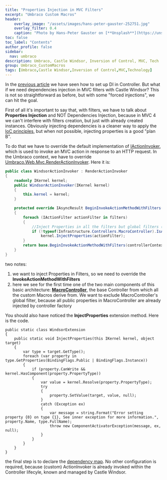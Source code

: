 ```yaml
---
title: "Properties Injection in MVC Filters"
excerpt: "Umbraco Custom Macros"
header:
    overlay_image: "/assets/images/hans-peter-gauster-252751.jpg"
    overlay_filter: 0.4
    caption: "Photo by Hans-Peter Gauster on [**Unsplash**](https://unsplash.com/photos/3y1zF4hIPCg)"
toc: false
toc_label: "Contents"
author_profile: false
sidebar:
  nav: umbraco
description: Umbraco, Castle Windsor, Inversion of Control, MVC, Tech
group: Umbraco_CustomMacros
tags: [Umbraco,Castle Windsor,Inversion of Control,MVC,Technology]
---
```


In the <a href="/2015/02/04/umbmacro-controllerfact/" target="_blank">previous article</a> we have seen how to set up DI in Controller. But what if we need dependencies injection in MVC filters with Castle Windsor?
This is not so straightforward as before, but with some "forced injections", we can hit the goal.

First of all it's important to say that, with filters, we have to talk about **Properties Injection** and NOT Dependencies Injection, because in MVC 4 we can't interfere with filters creation, but just with already created instances.
Obviously injecting dependencies is a cleaner way to apply the <a href="http://en.wikipedia.org/wiki/Inversion_of_control" target="_blank">IoC principles</a>, but when not possible, injecting properties is a good "plan B".   

To do that we have to override the default implementation of <a href="https://msdn.microsoft.com/en-us/library/system.web.mvc.iactioninvoker(v=vs.118).aspx" target="_blank">IActionInvoker</a>, which is used to invoke an MVC action in response to an HTTP request. In the Umbraco context, we have to 
override <a href="https://github.com/umbraco/Umbraco-CMS/blob/6.2.5/src/Umbraco.Web/Mvc/RenderActionInvoker.cs" target="_blank">Umbraco.Web.Mvc.RenderActionInvoker</a>. Here it is:

```csharp
public class WindsorActionInvoker : RenderActionInvoker 
{
	readonly IKernel kernel;
	public WindsorActionInvoker(IKernel kernel)
	{
		this.kernel = kernel;
	}

	protected override IAsyncResult BeginInvokeActionMethodWithFilters(ControllerContext controllerContext, IList<IActionFilter> filters, ActionDescriptor actionDescriptor, IDictionary<string, object> parameters, AsyncCallback callback, object state)
	{
		foreach (IActionFilter actionFilter in filters)
		{
			//Inject Properties in all the filters but global filters (already injected by Windsor's Controller Factory)
			if (!typeof(Infrastructure.Controllers.MacroController).IsAssignableFrom(actionFilter.GetType()))
				kernel.InjectProperties(actionFilter);
		}
		return base.BeginInvokeActionMethodWithFilters(controllerContext, filters, actionDescriptor, parameters, callback, state);
	}
}
```

two notes:

1. we want to inject Properties in Filters, so we need to override the **InvokeActionMethodWithFilters**
2. here we see for the first time one of the two main components of this basic architecture: <a href="https://github.com/williamverdolini/Umbraco-CustomMacros/blob/master/CustomMacros/Areas/Infrastructure/Controllers/MacroController.cs" target="_blank">**MacroController**</a>, the base Controller from which all the custom Macros derive from. 
We want to exclude MacroController's global filter, because all public properties in MacroController are already injected by controller factory

You should also have noticed the **InjectProperties** extension method. Here is the code.

```
public static class WindsorExtension
{
	public static void InjectProperties(this IKernel kernel, object target)
	{
		var type = target.GetType();
		foreach (var property in type.GetProperties(BindingFlags.Public | BindingFlags.Instance))
		{
			if (property.CanWrite && kernel.HasComponent(property.PropertyType))
			{
				var value = kernel.Resolve(property.PropertyType);
				try
				{
					property.SetValue(target, value, null);
				}
				catch (Exception ex)
				{
					var message = string.Format("Error setting property {0} on type {1}, See inner exception for more information.", property.Name, type.FullName);
					throw new ComponentActivatorException(message, ex, null);
				}
			}
		}
	}
}
```

the final step is to declare the <a href="https://github.com/williamverdolini/Umbraco-CustomMacros/blob/master/CustomMacros/Areas/Infrastructure/Injection/Installers/ControllersInstaller.cs#L20" target="_blank">dependency map</a>. No other configuration is required, because (custom) ActionInvoker is already invoked within the Controller lifecyle, 
known and managed by Castle Windsor.